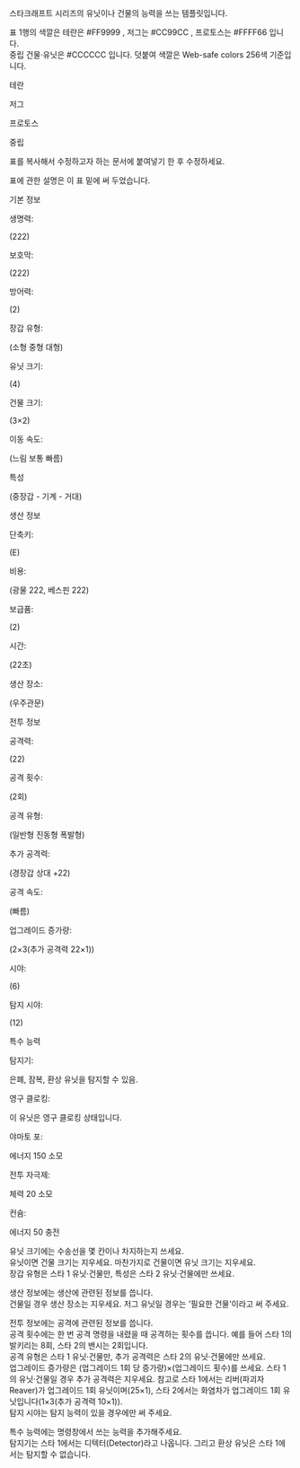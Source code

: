 스타크래프트 시리즈의 유닛이나 건물의 능력을 쓰는 템플릿입니다.  

표 1행의 색깔은 테란은 #FF9999 , 저그는 #CC99CC , 프로토스는 #FFFF66 입니다.  
중립 건물·유닛은 #CCCCCC 입니다. 덧붙여 색깔은 Web-safe colors 256색 기준입니다.  

테란

저그

프로토스

중립

  
표를 복사해서 수정하고자 하는 문서에 붙여넣기 한 후 수정하세요.

표에 관한 설명은 이 표 밑에 써 두었습니다.  

기본 정보

생명력:

(222)

보호막:

(222)

방어력:

(2)

장갑 유형:

(소형 중형 대형)

유닛 크기:

(4)

건물 크기:

(3×2)

이동 속도:

(느림 보통 빠름)

특성

(중장갑 - 기계 - 거대)

  

생산 정보

단축키:

(E)

비용:

(광물 222, 베스핀 222)

보급품:

(2)

시간:

(22초)

생산 장소:

(우주관문)

  

전투 정보

공격력:

(22)

공격 횟수:

(2회)

공격 유형:

(일반형 진동형 폭발형)

추가 공격력:

(경장갑 상대 +22)

공격 속도:

(빠름)

업그레이드 증가량:

(2×3(추가 공격력 22×1))

시야:

(6)

탐지 시야:

(12)

  

특수 능력

탐지기:

은폐, 잠복, 환상 유닛을 탐지할 수 있음.

영구 클로킹:

이 유닛은 영구 클로킹 상태입니다.

야마토 포:

에너지 150 소모

전투 자극제:

체력 20 소모

컨슘:

에너지 50 충전

유닛 크기에는 수송선을 몇 칸이나 차지하는지 쓰세요.  
유닛이면 건물 크기는 지우세요. 마찬가지로 건물이면 유닛 크기는 지우세요.  
장갑 유형은 스타 1 유닛·건물만, 특성은 스타 2 유닛·건물에만 쓰세요.

생산 정보에는 생산에 관련된 정보를 씁니다.  
건물일 경우 생산 장소는 지우세요. 저그 유닛일 경우는 '필요한 건물'이라고 써 주세요.

전투 정보에는 공격에 관련된 정보를 씁니다.  
공격 횟수에는 한 번 공격 명령을 내렸을 때 공격하는 횟수를 씁니다. 예를 들어 스타 1의 발키리는 8회, 스타 2의 밴시는 2회입니다.  
공격 유형은 스타 1 유닛·건물만, 추가 공격력은 스타 2의 유닛·건물에만 쓰세요.  
업그레이드 증가량은 (업그레이드 1회 당 증가량)×(업그레이드 횟수)를 쓰세요. 스타 1의 유닛·건물일 경우 추가 공격력은 지우세요. 참고로
스타 1에서는 리버(파괴자 Reaver)가 업그레이드 1회 유닛이며(25×1), 스타 2에서는 화염차가 업그레이드 1회
유닛입니다(1×3(추가 공격력 10×1)).  
탐지 시야는 탐지 능력이 있을 경우에만 써 주세요.

특수 능력에는 명령창에서 쓰는 능력을 추가해주세요.  
탐지기는 스타 1에서는 디텍터(Detector)라고 나옵니다. 그리고 환상 유닛은 스타 1에서는 탐지할 수 없습니다.


